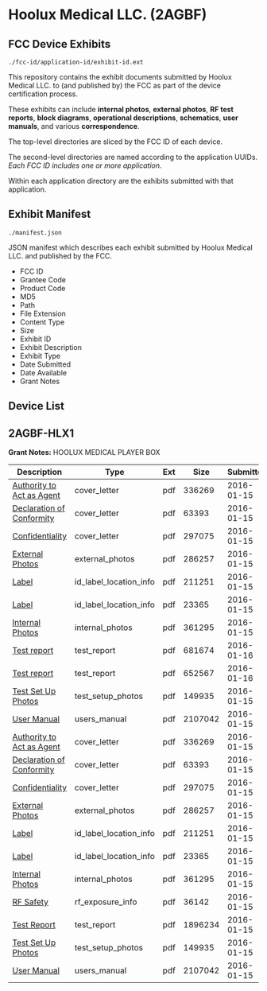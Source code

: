 # Hoolux Medical LLC. (2AGBF)
## FCC Device Exhibits

```
./fcc-id/application-id/exhibit-id.ext
```

This repository contains the exhibit documents submitted by Hoolux Medical LLC. to (and published by) the FCC as part of the device certification process.

These exhibits can include **internal photos**, **external photos**, **RF test reports**, **block diagrams**, **operational descriptions**, **schematics**, **user manuals**, and various **correspondence**.

The top-level directories are sliced by the FCC ID of each device.

The second-level directories are named according to the application UUIDs. *Each FCC ID includes one or more application.*

Within each application directory are the exhibits submitted with that application. 

## Exhibit Manifest

```
./manifest.json
```

JSON manifest which describes each exhibit submitted by Hoolux Medical LLC. and published by the FCC.

- FCC ID
- Grantee Code
- Product Code
- MD5
- Path
- File Extension
- Content Type
- Size
- Exhibit ID
- Exhibit Description
- Exhibit Type
- Date Submitted
- Date Available
- Grant Notes

## Device List
## 2AGBF-HLX1
**Grant Notes:** HOOLUX MEDICAL PLAYER BOX

| Description | Type | Ext | Size | Submitted | Available |
| ----------- | ---- | --- | ---- | --------- | --------- |
| [Authority to Act as Agent](2AGBF-HLX1/e0c2d949c666a21b01b4ef76b9930a71/2874509.pdf) | cover_letter | pdf | 336269 | 2016-01-15 | 2016-01-16 |
| [Declaration of Conformity](2AGBF-HLX1/e0c2d949c666a21b01b4ef76b9930a71/2874510.pdf) | cover_letter | pdf | 63393 | 2016-01-15 | 2016-01-16 |
| [Confidentiality](2AGBF-HLX1/e0c2d949c666a21b01b4ef76b9930a71/2874511.pdf) | cover_letter | pdf | 297075 | 2016-01-15 | 2016-01-16 |
| [External Photos](2AGBF-HLX1/e0c2d949c666a21b01b4ef76b9930a71/2874512.pdf) | external_photos | pdf | 286257 | 2016-01-15 | 2016-01-16 |
| [Label](2AGBF-HLX1/e0c2d949c666a21b01b4ef76b9930a71/2874514.pdf) | id_label_location_info | pdf | 211251 | 2016-01-15 | 2016-01-16 |
| [Label](2AGBF-HLX1/e0c2d949c666a21b01b4ef76b9930a71/2874515.pdf) | id_label_location_info | pdf | 23365 | 2016-01-15 | 2016-01-16 |
| [Internal Photos](2AGBF-HLX1/e0c2d949c666a21b01b4ef76b9930a71/2874513.pdf) | internal_photos | pdf | 361295 | 2016-01-15 | 2016-01-16 |
| [Test report](2AGBF-HLX1/e0c2d949c666a21b01b4ef76b9930a71/2874893.pdf) | test_report | pdf | 681674 | 2016-01-16 | 2016-01-16 |
| [Test report](2AGBF-HLX1/e0c2d949c666a21b01b4ef76b9930a71/2874894.pdf) | test_report | pdf | 652567 | 2016-01-16 | 2016-01-16 |
| [Test Set Up Photos](2AGBF-HLX1/e0c2d949c666a21b01b4ef76b9930a71/2874518.pdf) | test_setup_photos | pdf | 149935 | 2016-01-15 | 2016-01-16 |
| [User Manual](2AGBF-HLX1/e0c2d949c666a21b01b4ef76b9930a71/2874522.pdf) | users_manual | pdf | 2107042 | 2016-01-15 | 2016-01-16 |
| [Authority to Act as Agent](2AGBF-HLX1/3be6150473d4550edaacc81e761eac47/2874509.pdf) | cover_letter | pdf | 336269 | 2016-01-15 | 2016-01-16 |
| [Declaration of Conformity](2AGBF-HLX1/3be6150473d4550edaacc81e761eac47/2874510.pdf) | cover_letter | pdf | 63393 | 2016-01-15 | 2016-01-16 |
| [Confidentiality](2AGBF-HLX1/3be6150473d4550edaacc81e761eac47/2874511.pdf) | cover_letter | pdf | 297075 | 2016-01-15 | 2016-01-16 |
| [External Photos](2AGBF-HLX1/3be6150473d4550edaacc81e761eac47/2874512.pdf) | external_photos | pdf | 286257 | 2016-01-15 | 2016-01-16 |
| [Label](2AGBF-HLX1/3be6150473d4550edaacc81e761eac47/2874514.pdf) | id_label_location_info | pdf | 211251 | 2016-01-15 | 2016-01-16 |
| [Label](2AGBF-HLX1/3be6150473d4550edaacc81e761eac47/2874515.pdf) | id_label_location_info | pdf | 23365 | 2016-01-15 | 2016-01-16 |
| [Internal Photos](2AGBF-HLX1/3be6150473d4550edaacc81e761eac47/2874513.pdf) | internal_photos | pdf | 361295 | 2016-01-15 | 2016-01-16 |
| [RF Safety](2AGBF-HLX1/3be6150473d4550edaacc81e761eac47/2874520.pdf) | rf_exposure_info | pdf | 36142 | 2016-01-15 | 2016-01-16 |
| [Test Report](2AGBF-HLX1/3be6150473d4550edaacc81e761eac47/2874519.pdf) | test_report | pdf | 1896234 | 2016-01-15 | 2016-01-16 |
| [Test Set Up Photos](2AGBF-HLX1/3be6150473d4550edaacc81e761eac47/2874518.pdf) | test_setup_photos | pdf | 149935 | 2016-01-15 | 2016-01-16 |
| [User Manual](2AGBF-HLX1/3be6150473d4550edaacc81e761eac47/2874522.pdf) | users_manual | pdf | 2107042 | 2016-01-15 | 2016-01-16 |
